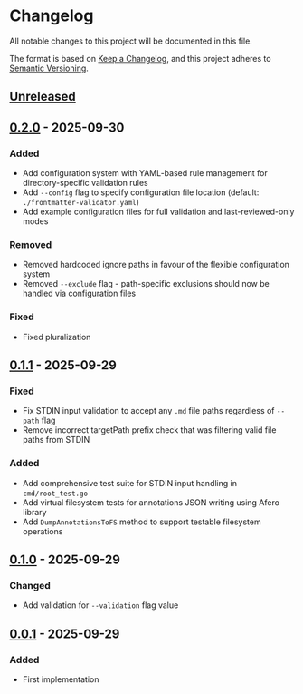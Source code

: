 # Changelog

All notable changes to this project will be documented in this file.

The format is based on [Keep a Changelog](https://keepachangelog.com/en/1.0.0/),
and this project adheres to [Semantic Versioning](https://semver.org/spec/v2.0.0.html).



## [Unreleased]

## [0.2.0] - 2025-09-30

### Added

- Add configuration system with YAML-based rule management for directory-specific validation rules
- Add `--config` flag to specify configuration file location (default: `./frontmatter-validator.yaml`)
- Add example configuration files for full validation and last-reviewed-only modes

### Removed

- Removed hardcoded ignore paths in favour of the flexible configuration system
- Removed `--exclude` flag - path-specific exclusions should now be handled via configuration files

### Fixed

- Fixed pluralization

## [0.1.1] - 2025-09-29

### Fixed

- Fix STDIN input validation to accept any `.md` file paths regardless of `--path` flag
- Remove incorrect targetPath prefix check that was filtering valid file paths from STDIN

### Added

- Add comprehensive test suite for STDIN input handling in `cmd/root_test.go`
- Add virtual filesystem tests for annotations JSON writing using Afero library
- Add `DumpAnnotationsToFS` method to support testable filesystem operations

## [0.1.0] - 2025-09-29

### Changed

- Add validation for `--validation` flag value

## [0.0.1] - 2025-09-29

### Added

- First implementation

[Unreleased]: https://github.com/giantswarm/frontmatter-validator/compare/v0.2.0...HEAD
[0.2.0]: https://github.com/giantswarm/frontmatter-validator/compare/v0.1.1...v0.2.0
[0.1.1]: https://github.com/giantswarm/frontmatter-validator/compare/v0.1.0...v0.1.1
[0.1.0]: https://github.com/giantswarm/frontmatter-validator/compare/v0.0.1...v0.1.0
[0.0.1]: https://github.com/giantswarm/frontmatter-validator/releases/tag/v0.0.1
